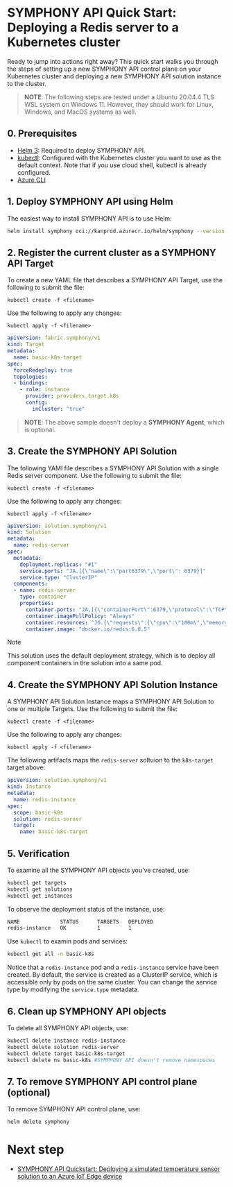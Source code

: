 # SYMPHONY API Quick Start: Deploying a Redis server to a Kubernetes cluster

Ready to jump into actions right away? This quick start walks you through the steps of setting up a new SYMPHONY API control plane on your Kubernetes cluster and deploying a new SYMPHONY API solution instance to the cluster.

> **NOTE**: The following steps are tested under a Ubuntu 20.04.4 TLS WSL system on Windows 11. However, they should work for Linux, Windows, and MacOS systems as well.

## 0. Prerequisites

* [Helm 3](https://helm.sh/): Required to deploy SYMPHONY API.
* [kubectl](https://kubernetes.io/docs/reference/kubectl/kubectl/): Configured with the Kubernetes cluster you want to use as the default context. Note that if you use cloud shell, kubectl is already configured.
* [Azure CLI](https://docs.microsoft.com/en-us/cli/azure/)

## 1. Deploy SYMPHONY API using Helm

The easiest way to install SYMPHONY API is to use Helm:

  ```bash
  helm install symphony oci://kanprod.azurecr.io/helm/symphony --version 0.41.40
  ```

## 2. Register the current cluster as a SYMPHONY API Target

To create a new YAML file that describes a SYMPHONY API Target, use the following to submit the file:

  ```kubectl create -f <filename>```

Use the following to apply any changes:

  ```kubectl apply -f <filename> ```


```yaml
apiVersion: fabric.symphony/v1
kind: Target
metadata:
  name: basic-k8s-target
spec:  
  forceRedeploy: true
  topologies:
  - bindings:
    - role: instance
      provider: providers.target.k8s
      config:
        inCluster: "true"    
```

> **NOTE**: The above sample doesn't deploy a **SYMPHONY Agent**, which is optional. 

## 3. Create the SYMPHONY API Solution

The following YAMl file describes a SYMPHONY API Solution with a single Redis server component. Use the following to submit the file:

  ```kubectl create -f <filename>```

Use the following to apply any changes:

  ```kubectl apply -f <filename> ```

```yaml
apiVersion: solution.symphony/v1
kind: Solution
metadata: 
  name: redis-server
spec:  
  metadata:
    deployment.replicas: "#1"
    service.ports: "JA.[{\"name\":\"port6379\",\"port\": 6379}]"
    service.type: "ClusterIP"
  components:
  - name: redis-server
    type: container
    properties:
      container.ports: "JA.[{\"containerPort\":6379,\"protocol\":\"TCP\"}]"
      container.imagePullPolicy: "Always"
      container.resources: "JO.{\"requests\":{\"cpu\":\"100m\",\"memory\":\"100Mi\"}}"        
      container.image: "docker.io/redis:6.0.5"
```

> [!NOTE]
> This solution uses the default deployment strategy, which is to deploy all component containers in the solution into a same pod. 

## 4. Create the SYMPHONY API Solution Instance

A SYMPHONY API Solution Instance maps a SYMPHONY API Solution to one or multiple Targets. Use the following to submit the file:

  ```kubectl create -f <filename>```

Use the following to apply any changes:

  ```kubectl apply -f <filename> ```

The following artifacts maps the ```redis-server``` soltuion to the ```k8s-target``` target above:

```yaml
apiVersion: solution.symphony/v1
kind: Instance
metadata:
  name: redis-instance
spec:
  scope: basic-k8s
  solution: redis-server
  target: 
    name: basic-k8s-target    
```

## 5. Verification

To examine all the SYMPHONY API objects you've created, use:

```bash
kubectl get targets
kubectl get solutions
kubectl get instances
```

To observe the deployment status of the instance, use:

```bash
NAME             STATUS      TARGETS   DEPLOYED
redis-instance   OK          1         1
```

Use ```kubectl``` to examin pods and services:

```bash
kubectl get all -n basic-k8s
```
Notice that a ```redis-instance``` pod and a ```redis-instance``` service have been created. By default, the service is created as a ClusterIP service, which is accessible only by pods on the same cluster. You can change the service type by modifying the ```service.type``` metadata. 

## 6. Clean up SYMPHONY API objects

To delete all SYMPHONY API objects, use:

```bash
kubectl delete instance redis-instance
kubectl delete solution redis-server
kubectl delete target basic-k8s-target
kubectl delete ns basic-k8s #SYMPHONY API doesn't remove namespaces
```

## 7. To remove SYMPHONY API control plane (optional)

To remove SYMPHONY API control plane, use:

  ```bash
  helm delete symphony
  ```

# Next step

* [SYMPHONY API Quickstart: Deploying a simulated temperature sensor solution to an Azure IoT Edge device](./deploy_solution_to_azure_iot_edge.md)